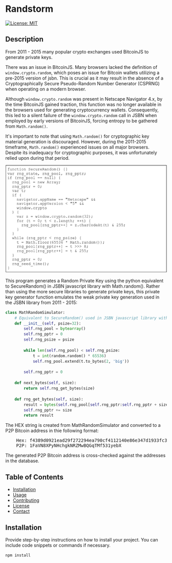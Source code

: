 # Randstorm

[![License: MIT](https://img.shields.io/badge/License-MIT-yellow.svg)](https://opensource.org/licenses/MIT)

## Description
From 2011 - 2015 many popular crypto exchanges used BitcoinJS to generate private keys. 

There was an issue in BitcoinJS. Many browsers lacked the definition of `window.crypto.random`, which poses an issue for Bitcoin wallets utilizing a pre-2015 version of jsbn. This is crucial as it may result in the absence of a Cryptographically Secure Pseudo-Random Number Generator (CSPRNG) when operating on a modern browser.

Although `window.crypto.random` was present in Netscape Navigator 4.x, by the time BitcoinJS gained traction, this function was no longer available in the browsers used for generating cryptocurrency wallets. Consequently, this led to a silent failure of the `window.crypto.random` call in JSBN when employed by early versions of BitcoinJS, forcing entropy to be gathered from `Math.random()`.

It's important to note that using `Math.random()` for cryptographic key material generation is discouraged. However, during the 2011-2015 timeframe, `Math.random()` experienced issues on all major browsers. Despite its inadequacy for cryptographic purposes, it was unfortunately relied upon during that period.

![Project Image](SecureRandom.png)

This program generates a Random Private Key using the python equivalent to SecureRandom() in JSBN javascript library with Math.random(). 
Rather than using the more secure libraries to generate private keys, this private key generator function emulates the weak private key generation used in the JSBN library from 2011 - 2015:

```python
class MathRandomSimulator:
    # Equivalent to SecureRandom() used in JSBN javascript library with Math.random()
    def __init__(self, psize=32):
        self.rng_pool = bytearray()
        self.rng_pptr = 0
        self.rng_psize = psize
        
        while len(self.rng_pool) < self.rng_psize:
            t = int(random.random() * 65536) 
            self.rng_pool.extend(t.to_bytes(2, 'big'))

        self.rng_pptr = 0

    def next_bytes(self, size):
        return self.rng_get_bytes(size)

    def rng_get_bytes(self, size):
        result = bytes(self.rng_pool[self.rng_pptr:self.rng_pptr + size])
        self.rng_pptr += size
        return result
```

The HEX string is created from MathRandomSimulator and converted to a P2P Bitcoin address in thie following format:

<pre>
    Hex: f4389d0921ead29f272294ea790cf4112140e86e347d1933fc302373fb451bdc
    P2P: 1FaVN8XPyNHchgkNRZMwBQGqTMf531yebX
</pre>

The generated P2P Bitcoin address is cross-checked against the addresses in the database. 
## Table of Contents

- [Installation](#installation)
- [Usage](#usage)
- [Contributing](#contributing)
- [License](#license)
- [Contact](#contact)

## Installation

Provide step-by-step instructions on how to install your project. You can include code snippets or commands if necessary.

```bash
npm install
